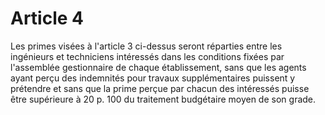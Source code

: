 # Article 4

Les primes visées à l'article 3 ci-dessus seront réparties entre les ingénieurs et techniciens intéressés dans les conditions fixées par l'assemblée gestionnaire de chaque établissement, sans que les agents ayant perçu des indemnités pour travaux supplémentaires puissent y prétendre et sans que la prime perçue par chacun des intéressés puisse être supérieure à 20 p. 100 du traitement budgétaire moyen de son grade.
